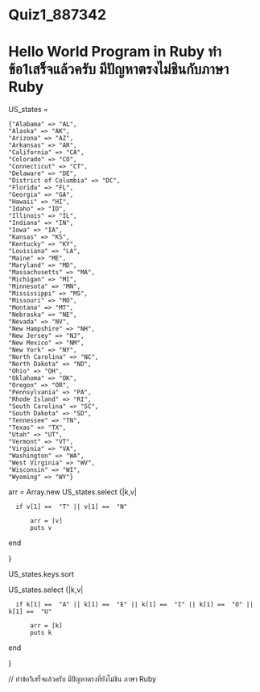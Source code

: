 # Quiz1_887342

# Hello World Program in Ruby ทำข้อ1เสร็จแล้วครับ มีปัญหาตรงไม่ชินกับภาษา Ruby
US_states = 

	{"Alabama" => "AL",
	"Alaska" => "AK",
	"Arizona" => "AZ",
	"Arkansas" => "AR",
	"California" => "CA",
	"Colorado" => "CO",
	"Connecticut" => "CT",
	"Delaware" => "DE",
	"District of Columbia" => "DC",
	"Florida" => "FL",
	"Georgia" => "GA",
	"Hawaii" => "HI",
	"Idaho" => "ID",
	"Illinois" => "IL",
	"Indiana" => "IN",
	"Iowa" => "IA",
	"Kansas" => "KS",
	"Kentucky" => "KY",
	"Louisiana" => "LA",
	"Maine" => "ME",
	"Maryland" => "MD",
	"Massachusetts" => "MA",
	"Michigan" => "MI",
	"Minnesota" => "MN",
	"Mississippi" => "MS",
	"Missouri" => "MO",
	"Montana" => "MT",
	"Nebraska" => "NE",
	"Nevada" => "NV",
	"New Hampshire" => "NH",
	"New Jersey" => "NJ",
	"New Mexico" => "NM",
	"New York" => "NY",
	"North Carolina" => "NC",
	"North Dakota" => "ND",
	"Ohio" => "OH",
	"Oklahoma" => "OK",
	"Oregon" => "OR",
	"Pennsylvania" => "PA",
	"Rhode Island" => "RI",
	"South Carolina" => "SC",
	"South Dakota" => "SD",
	"Tennessee" => "TN",
	"Texas" => "TX",
	"Utah" => "UT",
	"Vermont" => "VT",
	"Virginia" => "VA",
	"Washington" => "WA",
	"West Virginia" => "WV",
	"Wisconsin" => "WI",
	"Wyoming" => "WY"}
 arr = Array.new
 US_states.select {|k,v|  
 
      if v[1] ==  "T" || v[1] ==  "N"
         
          arr = [v]
          puts v
         
  end
   
    
     
 }

 US_states.keys.sort
 
 US_states.select {|k,v|  
 
      if k[1] ==  "A" || k[1] ==  "E" || k[1] ==  "I" || k[1] ==  "O" || k[1] ==  "U"
         
          arr = [k]
          puts k
         
  end
   
    
     
 }

 // ทำข้อ1เสร็จแล้วครับ มีปัญหาตรงที่ยังไม่ชิน ภาษา Ruby
 
     
